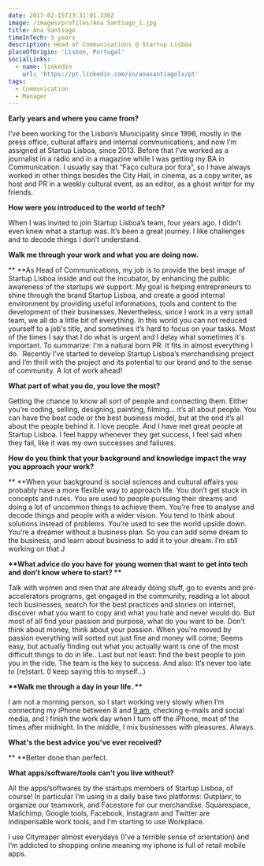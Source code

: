 ```yaml
---
date: 2017-02-15T23:31:01.330Z
image: /images/profiles/Ana Santiago_1.jpg
title: Ana Santiago
timeInTech: 5 years
description: Head of Communications @ Startup Lisboa
placeOfOrigin: 'Lisbon, Portugal'
socialLinks:
  - name: linkedin
    url: 'https://pt.linkedin.com/in/anasantiagolx/pt'
tags:
  - Communication
  - Manager
---
```


**Early years and where you came from?**

I’ve been working for the Lisbon’s Municipality since 1996, mostly in the press office, cultural affairs and internal communications, and now I’m assigned at Startup Lisboa, since 2013. Before that I’ve worked as a journalist in a radio and in a magazine while I was getting my BA in Communication. I usually say that “Faço cultura por fora”, so I have always worked in other things besides the City Hall, in cinema, as a copy writer, as host and PR in a weekly cultural event, as an editor, as a ghost writer for my friends.

**How were you introduced to the world of tech?**

When I was invited to join Startup Lisboa’s team, four years ago. I didn’t even knew what a startup was. It’s been a great journey. I like challenges and to decode things I don’t understand.

**Walk me through your work and what you are doing now.**

\*\* \*\*As Head of Communications, my job is to provide the best image of Startup Lisboa inside and out the incubator, by enhancing the public awareness of the startups we support. My goal is helping entrepreneurs to shine through the brand Startup Lisboa, and create a good internal environment by providing useful informations, tools and content to the development of their businesses. Nevertheless, since I work in a very small team, we all do a little bit of everything. In this world you can not reduced yourself to a job's title, and sometimes it’s hard to focus on your tasks. Most of the times I say that I do what is urgent and I delay what sometimes it's important. To summarize: I'm a natural born PR: It fits in almost everything I do.  Recently I’ve started to develop Startup Lisboa’s merchandising project and I’m thrill with the project and its potential to our brand and to the sense of community. A lot of work ahead!

**What part of what you do, you love the most?**

Getting the chance to know all sort of people and connecting them. Either you’re coding, selling, designing, painting, filming... it’s all about people. You can have the best code or the best business model, but at the end it’s all about the people behind it. I love people. And I have met great people at Startup Lisboa. I feel happy whenever they get success, I feel sad when they fail, like it was my own successes and failures.

**How do you think that your background and knowledge impact the way you approach your work?**

\*\* \*\*When your background is social sciences and cultural affairs you probably have a more flexible way to approach life. You don’t get stuck in concepts and rules. You are used to people pursuing their dreams and doing a lot of uncommon things to achieve them. You’re free to analyse and decode things and people with a wider vision. You tend to think about solutions instead of problems. You’re used to see the world upside down. You’re a dreamer without a business plan. So you can add some dream to the business, and learn about business to add it to your dream. I’m still working on that J

**\*\*What advice do you have for young women that want to get into tech and don’t know where to start? \*\***

Talk with women and men that are already doing stuff, go to events and pre-accelerators programs, get engaged in the community, reading a lot about tech businesses, search for the best practices and stories on internet, discover what you want to copy and what you hate and never would do. But most of all find your passion and purpose, what do you want to be. Don’t think about money, think about your passion. When you’re moved by passion everything will sorted out just fine and money will come; Seems easy, but actually finding out what you actually want is one of the most difficult things to do in life.. Last but not least: find the best people to join you in the ride. The team is the key to success. And also: It’s never too late to (re)start. (I keep saying this to myself…)

**\*\*Walk me through a day in your life. \*\***

I am not a morning person, so I start working very slowly when I’m connecting my iPhone between 8 and [9 am](http://airmail.calendar/2016-05-09%2009:00:00%20WEST), checking e-mails and social media, and I finish the work day when I turn off the iPhone, most of the times after midnight. In the middle, I mix businesses with pleasures. Always.

**What's the best advice you've ever received?**

\*\* \*\*Better done than perfect.

**What apps/software/tools can't you live without?**

All the apps/softwares by the startups members of Startup Lisboa, of course! In particular I’m using in a daily base two platforms: Outplanr, to organize our teamwork, and Facestore for our merchandise. Squarespace, Mailchimp, Google tools, Facebook, Instagram and Twitter are indispensable work tools, and I'm starting to use Workplace.

I use Citymaper almost everydays (I've a terrible sense of orientation) and I’m addicted to shopping online meaning my iphone is full of retail mobile apps.